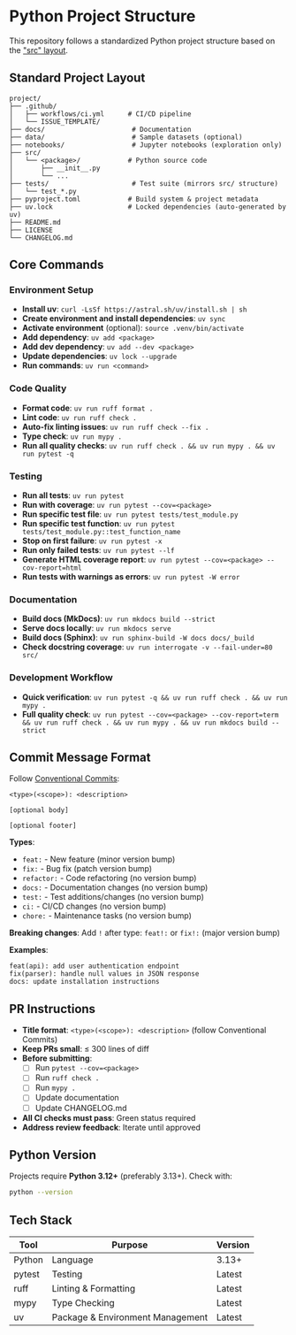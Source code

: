 # Python Project Structure

This repository follows a standardized Python project structure based on the ["src" layout](https://packaging.python.org/en/latest/tutorials/packaging-projects/#structuring-your-project).

## Standard Project Layout

```
project/
├── .github/
│   ├── workflows/ci.yml      # CI/CD pipeline
│   └── ISSUE_TEMPLATE/
├── docs/                      # Documentation
├── data/                      # Sample datasets (optional)
├── notebooks/                 # Jupyter notebooks (exploration only)
├── src/
│   └── <package>/            # Python source code
│       ├── __init__.py
│       └── ...
├── tests/                     # Test suite (mirrors src/ structure)
│   └── test_*.py
├── pyproject.toml            # Build system & project metadata
├── uv.lock                   # Locked dependencies (auto-generated by uv)
├── README.md
├── LICENSE
└── CHANGELOG.md
```

## Core Commands

### Environment Setup

- **Install uv**: `curl -LsSf https://astral.sh/uv/install.sh | sh`
- **Create environment and install dependencies**: `uv sync`
- **Activate environment** (optional): `source .venv/bin/activate`
- **Add dependency**: `uv add <package>`
- **Add dev dependency**: `uv add --dev <package>`
- **Update dependencies**: `uv lock --upgrade`
- **Run commands**: `uv run <command>`

### Code Quality

- **Format code**: `uv run ruff format .`
- **Lint code**: `uv run ruff check .`
- **Auto-fix linting issues**: `uv run ruff check --fix .`
- **Type check**: `uv run mypy .`
- **Run all quality checks**: `uv run ruff check . && uv run mypy . && uv run pytest -q`

### Testing

- **Run all tests**: `uv run pytest`
- **Run with coverage**: `uv run pytest --cov=<package>`
- **Run specific test file**: `uv run pytest tests/test_module.py`
- **Run specific test function**: `uv run pytest tests/test_module.py::test_function_name`
- **Stop on first failure**: `uv run pytest -x`
- **Run only failed tests**: `uv run pytest --lf`
- **Generate HTML coverage report**: `uv run pytest --cov=<package> --cov-report=html`
- **Run tests with warnings as errors**: `uv run pytest -W error`

### Documentation

- **Build docs (MkDocs)**: `uv run mkdocs build --strict`
- **Serve docs locally**: `uv run mkdocs serve`
- **Build docs (Sphinx)**: `uv run sphinx-build -W docs docs/_build`
- **Check docstring coverage**: `uv run interrogate -v --fail-under=80 src/`

### Development Workflow

- **Quick verification**: `uv run pytest -q && uv run ruff check . && uv run mypy .`
- **Full quality check**: `uv run pytest --cov=<package> --cov-report=term && uv run ruff check . && uv run mypy . && uv run mkdocs build --strict`

## Commit Message Format

Follow [Conventional Commits](https://www.conventionalcommits.org/):

```
<type>(<scope>): <description>

[optional body]

[optional footer]
```

**Types**:

- `feat:` - New feature (minor version bump)
- `fix:` - Bug fix (patch version bump)
- `refactor:` - Code refactoring (no version bump)
- `docs:` - Documentation changes (no version bump)
- `test:` - Test additions/changes (no version bump)
- `ci:` - CI/CD changes (no version bump)
- `chore:` - Maintenance tasks (no version bump)

**Breaking changes**: Add `!` after type: `feat!:` or `fix!:` (major version bump)

**Examples**:

```
feat(api): add user authentication endpoint
fix(parser): handle null values in JSON response
docs: update installation instructions
```

## PR Instructions

- **Title format**: `<type>(<scope>): <description>` (follow Conventional Commits)
- **Keep PRs small**: ≤ 300 lines of diff
- **Before submitting**:
  - [ ] Run `pytest --cov=<package>`
  - [ ] Run `ruff check .`
  - [ ] Run `mypy .`
  - [ ] Update documentation
  - [ ] Update CHANGELOG.md
- **All CI checks must pass**: Green status required
- **Address review feedback**: Iterate until approved

## Python Version

Projects require **Python 3.12+** (preferably 3.13+). Check with:

```bash
python --version
```

## Tech Stack

| Tool   | Purpose                          | Version |
| ------ | -------------------------------- | ------- |
| Python | Language                         | 3.13+   |
| pytest | Testing                          | Latest  |
| ruff   | Linting & Formatting             | Latest  |
| mypy   | Type Checking                    | Latest  |
| uv     | Package & Environment Management | Latest  |
